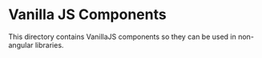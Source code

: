 # Vanilla JS Components

This directory contains VanillaJS components so they can be used in non-angular libraries.
